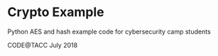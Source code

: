 # Crypto Example

Python AES and hash example code for cybersecurity camp students

CODE@TACC July 2018
